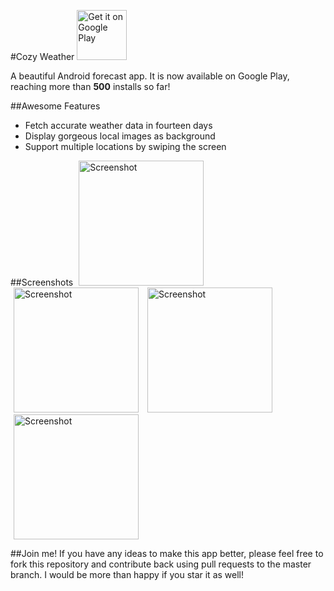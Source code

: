 #Cozy Weather
<a href='https://play.google.com/store/apps/details?id=com.dilyar.weather.app&utm_source=global_co&utm_medium=prtnr&utm_content=Mar2515&utm_campaign=PartBadge&pcampaignid=MKT-Other-global-all-co-prtnr-py-PartBadge-Mar2515-1'><img alt='Get it on Google Play' src='https://play.google.com/intl/en_us/badges/images/generic/en_badge_web_generic.png' height="80"/></a>

A beautiful Android forecast app. It is now available on Google Play, reaching more than **500** installs so far!

##Awesome Features 
* Fetch accurate weather data in fourteen days
* Display gorgeous local images as background
* Support multiple locations by swiping the screen

##Screenshots
<img src="https://github.com/dilyar85/Android-Forecast-App/blob/master/screenshots/nyc_day.png" alt="Screenshot" width="200" hspace="5">
<img src="https://github.com/dilyar85/Android-Forecast-App/blob/master/screenshots/sf_day.png" alt="Screenshot" width="200" hspace="5">
<img src="https://github.com/dilyar85/Android-Forecast-App/blob/master/screenshots/chicago_day.png" alt="Screenshot" width="200" hspace="5">
<img src="https://github.com/dilyar85/Android-Forecast-App/blob/master/screenshots/detail.png" alt="Screenshot" width="200" hspace="5">

##Join me!
If you have any ideas to make this app better, please feel free to fork this repository and contribute back using pull requests to the master branch. I would be more than happy if you star it as well!
